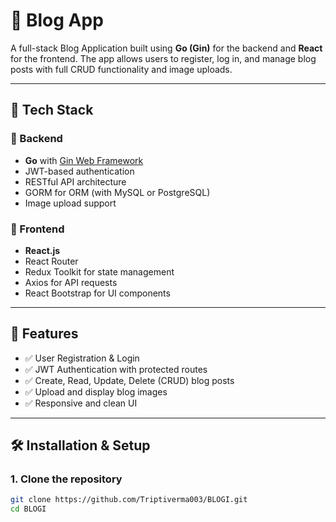 # 📝 Blog App

A full-stack Blog Application built using **Go (Gin)** for the backend and **React** for the frontend. The app allows users to register, log in, and manage blog posts with full CRUD functionality and image uploads.

---

## 🚀 Tech Stack

### 🔧 Backend
- **Go** with [Gin Web Framework](https://github.com/gin-gonic/gin)
- JWT-based authentication
- RESTful API architecture
- GORM for ORM (with MySQL or PostgreSQL)
- Image upload support

### 🎨 Frontend
- **React.js**
- React Router
- Redux Toolkit for state management
- Axios for API requests
- React Bootstrap for UI components

---

## 🔐 Features

- ✅ User Registration & Login
- ✅ JWT Authentication with protected routes
- ✅ Create, Read, Update, Delete (CRUD) blog posts
- ✅ Upload and display blog images
- ✅ Responsive and clean UI

---

## 🛠️ Installation & Setup

### 1. Clone the repository
```bash
git clone https://github.com/Triptiverma003/BLOGI.git
cd BLOGI
